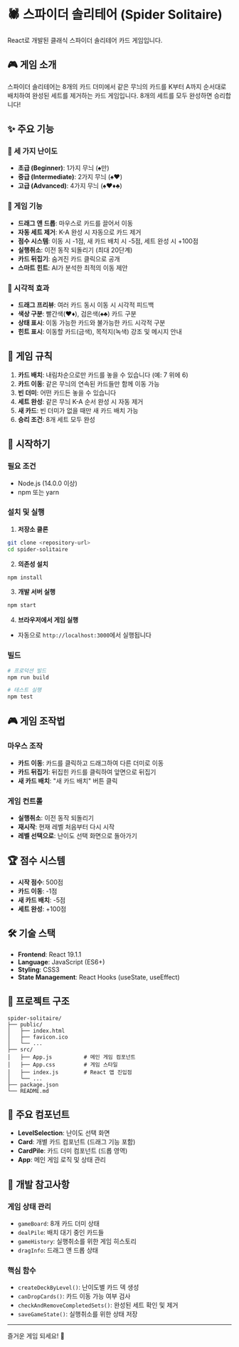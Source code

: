 # 🕷️ 스파이더 솔리테어 (Spider Solitaire)

React로 개발된 클래식 스파이더 솔리테어 카드 게임입니다.

## 🎮 게임 소개

스파이더 솔리테어는 8개의 카드 더미에서 같은 무늬의 카드를 K부터 A까지 순서대로 배치하여 완성된 세트를 제거하는 카드 게임입니다. 8개의 세트를 모두 완성하면 승리합니다!

## ✨ 주요 기능

### 🎯 세 가지 난이도
- **초급 (Beginner)**: 1가지 무늬 (♠️만)
- **중급 (Intermediate)**: 2가지 무늬 (♠️♥️)
- **고급 (Advanced)**: 4가지 무늬 (♠️♥️♦️♣️)

### 🎲 게임 기능
- **드래그 앤 드롭**: 마우스로 카드를 끌어서 이동
- **자동 세트 제거**: K-A 완성 시 자동으로 카드 제거
- **점수 시스템**: 이동 시 -1점, 새 카드 배치 시 -5점, 세트 완성 시 +100점
- **실행취소**: 이전 동작 되돌리기 (최대 20단계)
- **카드 뒤집기**: 숨겨진 카드 클릭으로 공개
- **스마트 힌트**: AI가 분석한 최적의 이동 제안

### 🎨 시각적 효과
- **드래그 프리뷰**: 여러 카드 동시 이동 시 시각적 피드백
- **색상 구분**: 빨간색(♥️♦️), 검은색(♠️♣️) 카드 구분
- **상태 표시**: 이동 가능한 카드와 불가능한 카드 시각적 구분
- **힌트 표시**: 이동할 카드(금색), 목적지(녹색) 강조 및 메시지 안내

## 🎯 게임 규칙

1. **카드 배치**: 내림차순으로만 카드를 놓을 수 있습니다 (예: 7 위에 6)
2. **카드 이동**: 같은 무늬의 연속된 카드들만 함께 이동 가능
3. **빈 더미**: 어떤 카드든 놓을 수 있습니다
4. **세트 완성**: 같은 무늬 K-A 순서 완성 시 자동 제거
5. **새 카드**: 빈 더미가 없을 때만 새 카드 배치 가능
6. **승리 조건**: 8개 세트 모두 완성

## 🚀 시작하기

### 필요 조건
- Node.js (14.0.0 이상)
- npm 또는 yarn

### 설치 및 실행

1. **저장소 클론**
```bash
git clone <repository-url>
cd spider-solitaire
```

2. **의존성 설치**
```bash
npm install
```

3. **개발 서버 실행**
```bash
npm start
```

4. **브라우저에서 게임 실행**
- 자동으로 `http://localhost:3000`에서 실행됩니다

### 빌드

```bash
# 프로덕션 빌드
npm run build

# 테스트 실행
npm test
```

## 🎮 게임 조작법

### 마우스 조작
- **카드 이동**: 카드를 클릭하고 드래그하여 다른 더미로 이동
- **카드 뒤집기**: 뒤집힌 카드를 클릭하여 앞면으로 뒤집기
- **새 카드 배치**: "새 카드 배치" 버튼 클릭

### 게임 컨트롤
- **실행취소**: 이전 동작 되돌리기
- **재시작**: 현재 레벨 처음부터 다시 시작
- **레벨 선택으로**: 난이도 선택 화면으로 돌아가기

## 🏆 점수 시스템

- **시작 점수**: 500점
- **카드 이동**: -1점
- **새 카드 배치**: -5점
- **세트 완성**: +100점

## 🛠️ 기술 스택

- **Frontend**: React 19.1.1
- **Language**: JavaScript (ES6+)
- **Styling**: CSS3
- **State Management**: React Hooks (useState, useEffect)

## 📁 프로젝트 구조

```
spider-solitaire/
├── public/
│   ├── index.html
│   ├── favicon.ico
│   └── ...
├── src/
│   ├── App.js          # 메인 게임 컴포넌트
│   ├── App.css         # 게임 스타일
│   ├── index.js        # React 앱 진입점
│   └── ...
├── package.json
└── README.md
```

## 🎨 주요 컴포넌트

- **LevelSelection**: 난이도 선택 화면
- **Card**: 개별 카드 컴포넌트 (드래그 기능 포함)
- **CardPile**: 카드 더미 컴포넌트 (드롭 영역)
- **App**: 메인 게임 로직 및 상태 관리

## 🔧 개발 참고사항

### 게임 상태 관리
- `gameBoard`: 8개 카드 더미 상태
- `dealPile`: 배치 대기 중인 카드들
- `gameHistory`: 실행취소를 위한 게임 히스토리
- `dragInfo`: 드래그 앤 드롭 상태

### 핵심 함수
- `createDeckByLevel()`: 난이도별 카드 덱 생성
- `canDropCards()`: 카드 이동 가능 여부 검사
- `checkAndRemoveCompletedSets()`: 완성된 세트 확인 및 제거
- `saveGameState()`: 실행취소를 위한 상태 저장

---

즐거운 게임 되세요! 🎉
